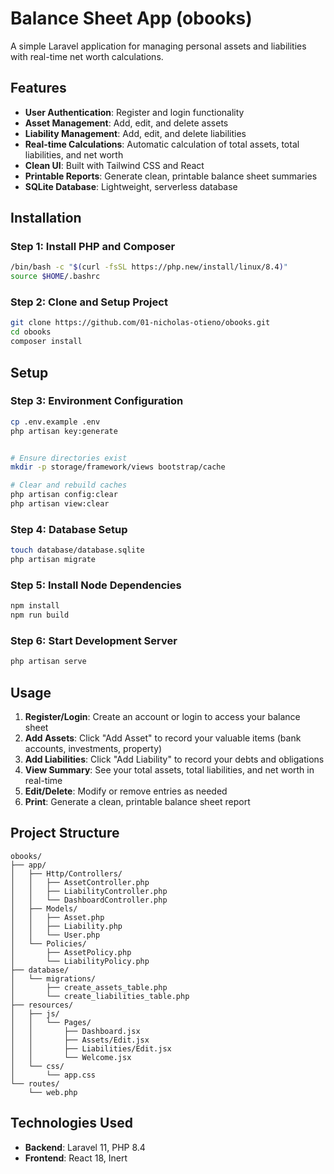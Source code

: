 # Balance Sheet App (obooks)

A simple Laravel application for managing personal assets and liabilities with real-time net worth calculations.

## Features

- **User Authentication**: Register and login functionality
- **Asset Management**: Add, edit, and delete assets
- **Liability Management**: Add, edit, and delete liabilities
- **Real-time Calculations**: Automatic calculation of total assets, total liabilities, and net worth
- **Clean UI**: Built with Tailwind CSS and React
- **Printable Reports**: Generate clean, printable balance sheet summaries
- **SQLite Database**: Lightweight, serverless database

## Installation

### Step 1: Install PHP and Composer

```bash
/bin/bash -c "$(curl -fsSL https://php.new/install/linux/8.4)"
source $HOME/.bashrc
```

### Step 2: Clone and Setup Project

```bash
git clone https://github.com/01-nicholas-otieno/obooks.git
cd obooks
composer install
```
## Setup

### Step 3: Environment Configuration

```bash
cp .env.example .env
php artisan key:generate


# Ensure directories exist
mkdir -p storage/framework/views bootstrap/cache

# Clear and rebuild caches
php artisan config:clear
php artisan view:clear
```

### Step 4: Database Setup

```bash
touch database/database.sqlite
php artisan migrate
```

### Step 5: Install Node Dependencies

```bash
npm install
npm run build
```

### Step 6: Start Development Server

```bash
php artisan serve
```

## Usage

1. **Register/Login**: Create an account or login to access your balance sheet
2. **Add Assets**: Click "Add Asset" to record your valuable items (bank accounts, investments, property)
3. **Add Liabilities**: Click "Add Liability" to record your debts and obligations
4. **View Summary**: See your total assets, total liabilities, and net worth in real-time
5. **Edit/Delete**: Modify or remove entries as needed
6. **Print**: Generate a clean, printable balance sheet report

## Project Structure

```
obooks/
├── app/
│   ├── Http/Controllers/
│   │   ├── AssetController.php
│   │   ├── LiabilityController.php
│   │   └── DashboardController.php
│   ├── Models/
│   │   ├── Asset.php
│   │   ├── Liability.php
│   │   └── User.php
│   └── Policies/
│       ├── AssetPolicy.php
│       └── LiabilityPolicy.php
├── database/
│   └── migrations/
│       ├── create_assets_table.php
│       └── create_liabilities_table.php
├── resources/
│   ├── js/
│   │   └── Pages/
│   │       ├── Dashboard.jsx
│   │       ├── Assets/Edit.jsx
│   │       ├── Liabilities/Edit.jsx
│   │       └── Welcome.jsx
│   └── css/
│       └── app.css
└── routes/
    └── web.php
```

## Technologies Used

- **Backend**: Laravel 11, PHP 8.4
- **Frontend**: React 18, Inert
